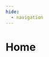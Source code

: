 ```yaml
---
hide:
  - navigation
---
```


[Analysis]: analysis/index.md
[Calculus]: calculus/index.md
[Probability & Statistics]: prob/index.md
[Linear Algebra]: linalg/index.md
[Group Theory]: group/index.md
[Information Theory]: info/index.md

# Home

